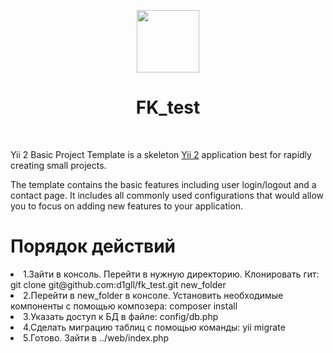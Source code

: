 <p align="center">
    <a href="https://github.com/yiisoft" target="_blank">
        <img src="https://avatars0.githubusercontent.com/u/993323" height="100px">
    </a>
    <h1 align="center">FK_test</h1>
    <br>
</p>

Yii 2 Basic Project Template is a skeleton [Yii 2](https://www.yiiframework.com/) application best for
rapidly creating small projects.

The template contains the basic features including user login/logout and a contact page.
It includes all commonly used configurations that would allow you to focus on adding new
features to your application.

<h1>Порядок действий </h1>
<li>1.Зайти в консоль. Перейти в нужную директорию. Клонировать гит: git clone git@github.com:d1gll/fk_test.git new_folder</li>
<li>2.Перейти в new_folder в консоле. Установить необходимые компоненты с помощью композера: composer install</li>
<li>3.Указать доступ к БД в файле: config/db.php</li>
<li>4.Сделать миграцию таблиц с помощью команды: yii migrate</li>
<li>5.Готово. Зайти в ../web/index.php</li>

